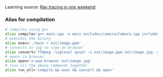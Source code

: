 Learning source: [Ray tracing in one weekend](https://raytracing.github.io/books/RayTracingInOneWeekend.html) 

### Alias for compilation
```sh
# compiles using g++
alias compile='g++ main.cpp -o main includes/camera/Camera.cpp includes/color/Color.cpp includes/hittable/Hittable.cpp includes/interval/Interval.cpp includes/material/Material.cpp includes/ray/Ray.cpp includes/sphere/Sphere.cpp includes/vec3/Vec3.cpp includes/hittableList/HittableList.cpp -lsfml-graphics -lsfml-window -lsfml-system'
# executes the binary
alias exec='./main > out/image.ppm'
# converts to jpg to view on browser
alias convert='ffmpeg -loglevel quiet -i out/image.ppm out/image.jpg -y'
# opens in browser
alias open='x-www-browser out/image.jpg'
# runs all the above commands together
alias run_all='compile && exec && convert && open'
```
